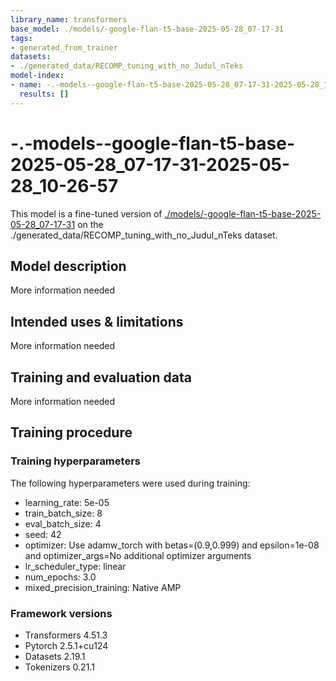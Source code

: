 ```yaml
---
library_name: transformers
base_model: ./models/-google-flan-t5-base-2025-05-28_07-17-31
tags:
- generated_from_trainer
datasets:
- ./generated_data/RECOMP_tuning_with_no_Judul_nTeks
model-index:
- name: -.-models--google-flan-t5-base-2025-05-28_07-17-31-2025-05-28_10-26-57
  results: []
---
```


<!-- This model card has been generated automatically according to the information the Trainer had access to. You
should probably proofread and complete it, then remove this comment. -->

# -.-models--google-flan-t5-base-2025-05-28_07-17-31-2025-05-28_10-26-57

This model is a fine-tuned version of [./models/-google-flan-t5-base-2025-05-28_07-17-31](https://huggingface.co/./models/-google-flan-t5-base-2025-05-28_07-17-31) on the ./generated_data/RECOMP_tuning_with_no_Judul_nTeks dataset.

## Model description

More information needed

## Intended uses & limitations

More information needed

## Training and evaluation data

More information needed

## Training procedure

### Training hyperparameters

The following hyperparameters were used during training:
- learning_rate: 5e-05
- train_batch_size: 8
- eval_batch_size: 4
- seed: 42
- optimizer: Use adamw_torch with betas=(0.9,0.999) and epsilon=1e-08 and optimizer_args=No additional optimizer arguments
- lr_scheduler_type: linear
- num_epochs: 3.0
- mixed_precision_training: Native AMP

### Framework versions

- Transformers 4.51.3
- Pytorch 2.5.1+cu124
- Datasets 2.19.1
- Tokenizers 0.21.1
